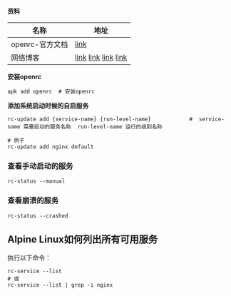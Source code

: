 



**资料**

| 名称            | 地址                                                         |
| --------------- | ------------------------------------------------------------ |
| openrc-官方文档 | [link](https://docs.alpinelinux.org/user-handbook/0.1a/Working/openrc.html) |
| 网络博客        | [link](https://www.kryii.com/44.html)  [link](http://iytc.net/wordpress/?p=5333) [link](https://www.onitroad.com/jc/linux/how-to-enable-and-start-services-on-alpine-linux.html) [link](https://www.xiexianbin.cn/docker/images/docker-alpine/index.html?to_index=1) |



**安装openrc**

```shell
apk add openrc  # 安装openrc
```

**添加系统启动时候的自启服务**

```shell
rc-update add {service-name} {run-level-name}            #  service-name 需要启动的服务名称  run-level-name 运行的级别名称

# 例子
rc-update add nginx default
```

### 查看手动启动的服务

```shell
rc-status --manual
```

### 查看崩溃的服务

```shell
rc-status --crashed
```

## Alpine Linux如何列出所有可用服务

执行以下命令：

```shell
rc-service --list
# 或
rc-service --list | grep -i nginx
```